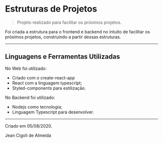# Estruturas de Projetos

> Projeto realizado para facilitar os próximos projetos.

Foi criada a estrutura para o frontend e backend no intuito de facilitar os próximos projetos, construindo a partir dessas estruturas.


---

## Linguagens e Ferramentas Utilizadas


No Web foi utilizado:

* Criado com o create-react-app
* React com a linguagem typescript;
* Styled-components para estilização.

No Backend foi utilizado:

* Nodejs como tecnologia;
* Linguagem Typescript para desenvolver.

--- 

Criado em 05/08/2020.

Jean Cigoli de Almeida